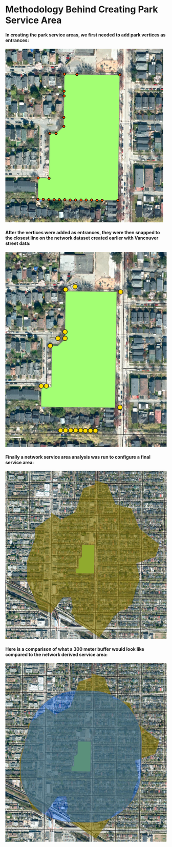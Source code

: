# Methodology Behind Creating Park Service Area

#### In creating the park service areas, we first needed to add park vertices as entrances:
![ParkVertices](../images/ParkVertices.png)

#### After the vertices were added as entrances, they were then snapped to the closest line on the network dataset created earlier with Vancouver street data:
![ParkNetworkEntrances](../images/ParkNetworkEntrances.png)

#### Finally a network service area analysis was run to configure a final service area:
![ParkServiceArea](../images/ParkServiceArea.png)

#### Here is a comparison of what a 300 meter buffer would look like compared to the network derived service area:
![ParkBufferAndServiceArea](../images/ParkBufferAndServiceArea.png)
